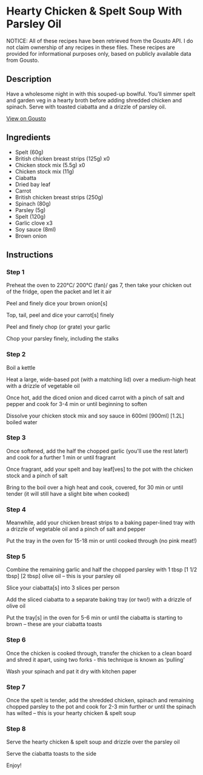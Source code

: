 # Hearty Chicken & Spelt Soup With Parsley Oil

NOTICE: All of these recipes have been retrieved from the Gousto API. I do not claim ownership of any recipes in these files. These recipes are provided for informational purposes only, based on publicly available data from Gousto.

## Description

Have a wholesome night in with this souped-up bowlful. You’ll simmer spelt and garden veg in a hearty broth before adding shredded chicken and spinach. Serve with toasted ciabatta and a drizzle of parsley oil.

[View on Gousto](https://www.gousto.co.uk/recipes/cookbook/hearty-chicken-spelt-soup-with-parsley-oil)

## Ingredients

- Spelt (60g)
- British chicken breast strips (125g) x0
- Chicken stock mix (5.5g) x0
- Chicken stock mix (11g)
- Ciabatta
- Dried bay leaf
- Carrot
- British chicken breast strips (250g)
- Spinach (80g)
- Parsley (5g)
- Spelt (120g)
- Garlic clove x3
- Soy sauce (8ml)
- Brown onion

## Instructions


### Step 1

Preheat the oven to 220°C/ 200°C (fan)/ gas 7, then take your chicken out of the fridge, open the packet and let it air

Peel and finely dice your brown onion[s]

Top, tail, peel and dice your carrot[s] finely

Peel and finely chop (or grate) your garlic

Chop your parsley finely, including the stalks


### Step 2

Boil a kettle

Heat a large, wide-based pot (with a matching lid) over a medium-high heat with a drizzle of vegetable oil

Once hot, add the diced onion and diced carrot with a pinch of salt and pepper and cook for 3-4 min or until beginning to soften

Dissolve your chicken stock mix and soy sauce in 600ml <span class="text-purple">[900ml]</span> <span class="text-danger">[1.2L]</span> boiled water


### Step 3

Once softened, add the half the chopped garlic (you'll use the rest later!) and cook for a further 1 min or until fragrant

Once fragrant, add your spelt and bay leaf[ves] to the pot with the chicken stock and a pinch of salt

Bring to the boil over a high heat and cook, covered, for 30 min or until tender (it will still have a slight bite when cooked)


### Step 4

Meanwhile, add your chicken breast strips to a baking paper-lined tray with a drizzle of vegetable oil and a pinch of salt and pepper

Put the tray in the oven for 15-18 min or until cooked through (no pink meat!)


### Step 5

Combine the remaining garlic and half the chopped parsley with 1 tbsp <span class="text-purple">[1 1/2 tbsp]</span> <span class="text-danger">[2 tbsp]</span> olive oil – this is your parsley oil

Slice your ciabatta[s] into 3 slices per person

Add the sliced ciabatta to a separate baking tray (or two!) with a drizzle of olive oil

Put the tray[s] in the oven for 5-6 min or until the ciabatta is starting to brown – these are your ciabatta toasts


### Step 6

Once the chicken is cooked through, transfer the chicken to a clean board and shred it apart, using two forks - this technique is known as ‘pulling’

Wash your spinach and pat it dry with kitchen paper


### Step 7

Once the spelt is tender, add the shredded chicken, spinach and remaining chopped parsley to the pot and cook for 2-3 min further or until the spinach has wilted – this is your hearty chicken & spelt soup

### Step 8

Serve the hearty chicken & spelt soup and drizzle over the parsley oil

Serve the ciabatta toasts to the side

Enjoy!

